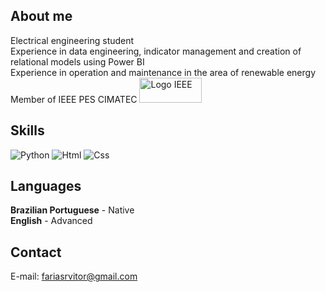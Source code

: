 ## About me
Electrical engineering student<br/> 
Experience in data engineering, indicator management and creation of relational models using Power BI<br/>
Experience in operation and maintenance in the area of ​​renewable energy<br/>
Member of IEEE PES CIMATEC <img src="https://upload.wikimedia.org/wikipedia/commons/2/21/IEEE_logo.svg" alt="Logo IEEE" width="100" height="40">

## Skills
![Python](https://img.shields.io/badge/python-3670A0?style=for-the-badge&logo=python&logoColor=ffdd54) ![Html](https://img.shields.io/badge/HTML5-E34F26?style=for-the-badge&logo=html5&logoColor=white) ![Css](https://img.shields.io/badge/CSS-239120?&style=for-the-badge&logo=css3&logoColor=white)

## Languages
**Brazilian Portuguese** - Native<br/> 
**English** - Advanced

## Contact
E-mail: fariasrvitor@gmail.com
<!--
**fariasvit/fariasvit** is a ✨ _special_ ✨ repository because its `README.md` (this file) appears on your GitHub profile.

Here are some ideas to get you started:

- 🔭 I’m currently working on ...
- 🌱 I’m currently learning ...
- 👯 I’m looking to collaborate on ...
- 🤔 I’m looking for help with ...
- 💬 Ask me about ...
- 📫 How to reach me: ...
- 😄 Pronouns: ...
- ⚡ Fun fact: ...
-->
